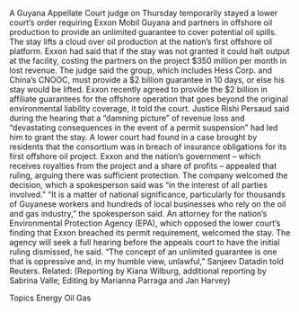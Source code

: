 A Guyana Appellate Court judge on Thursday temporarily stayed a lower court’s order requiring Exxon Mobil Guyana and partners in offshore oil production to provide an unlimited guarantee to cover potential oil spills.
The stay lifts a cloud over oil production at the nation’s first offshore oil platform. Exxon had said that if the stay was not granted it could halt output at the facility, costing the partners on the project $350 million per month in lost revenue.
The judge said the group, which includes Hess Corp. and China’s CNOOC, must provide a $2 billion guarantee in 10 days, or else his stay would be lifted.
Exxon recently agreed to provide the $2 billion in affiliate guarantees for the offshore operation that goes beyond the original environmental liability coverage, it told the court.
Justice Rishi Persaud said during the hearing that a “damning picture” of revenue loss and “devastating consequences in the event of a permit suspension” had led him to grant the stay.
A lower court had found in a case brought by residents that the consortium was in breach of insurance obligations for its first offshore oil project.
Exxon and the nation’s government – which receives royalties from the project and a share of profits – appealed that ruling, arguing there was sufficient protection.
The company welcomed the decision, which a spokesperson said was “in the interest of all parties involved.”
“It is a matter of national significance, particularly for thousands of Guyanese workers and hundreds of local businesses who rely on the oil and gas industry,” the spokesperson said.
An attorney for the nation’s Environmental Protection Agency (EPA), which opposed the lower court’s finding that Exxon breached its permit requirement, welcomed the stay.
The agency will seek a full hearing before the appeals court to have the initial ruling dismissed, he said.
“The concept of an unlimited guarantee is one that is oppressive and, in my humble view, unlawful,” Sanjeev Datadin told Reuters.
Related:
(Reporting by Kiana Wilburg, additional reporting by Sabrina Valle; Editing by Marianna Parraga and Jan Harvey)

Topics
Energy
Oil Gas
